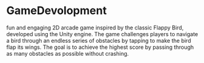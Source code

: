 # GameDevolopment
fun and engaging 2D arcade game inspired by the classic Flappy Bird, developed using the Unity engine. The game challenges players to navigate a bird through an endless series of obstacles by tapping to make the bird flap its wings. The goal is to achieve the highest score by passing through as many obstacles as possible without crashing.

